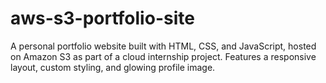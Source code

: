 # aws-s3-portfolio-site
A personal portfolio website built with HTML, CSS, and JavaScript, hosted on Amazon S3 as part of a cloud internship project. Features a responsive layout, custom styling, and glowing profile image.
